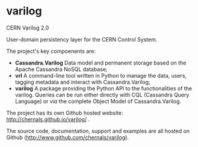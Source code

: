 # varilog
CERN Varilog 2.0

User-domain persistency layer for the CERN Control System.

The project's key compoenents are:
  - **Cassandra.Varilog** Data model and permanent storage based on the Apache Cassandra NoSQL database;
  - **vrl** A command-line tool written in Python to manage the data, users, tagging metadata and interact with Cassandra.Varilog;
  - **varilog** A package providing the Python API to the functionalities of the varilog. Queries can be run either directly with CQL (Cassandra Query Language) or *via* the complete Object Model of Cassandra.Varilog.

The project has its own Github hosted website: http://chernals.github.io/varilog/ .
  
The source code, documentation, support and examples are all hosted on Github (http://www.github.com/chernals/varilog).
